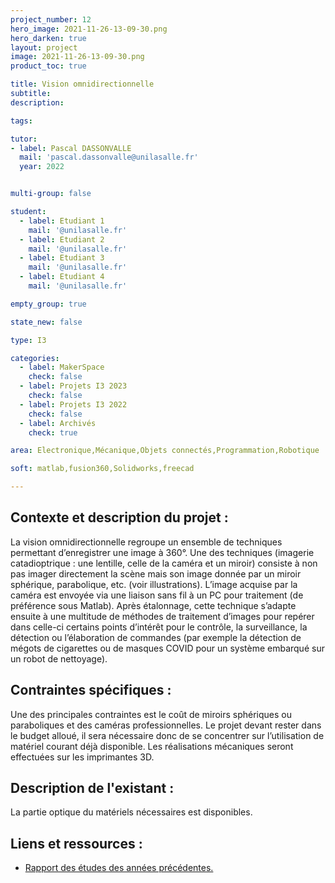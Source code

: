 ```yaml
---
project_number: 12
hero_image: 2021-11-26-13-09-30.png
hero_darken: true
layout: project
image: 2021-11-26-13-09-30.png
product_toc: true

title: Vision omnidirectionnelle
subtitle: 
description: 

tags: 

tutor:
- label: Pascal DASSONVALLE
  mail: 'pascal.dassonvalle@unilasalle.fr'
  year: 2022


multi-group: false

student:
  - label: Etudiant 1
    mail: '@unilasalle.fr'
  - label: Etudiant 2
    mail: '@unilasalle.fr'
  - label: Etudiant 3
    mail: '@unilasalle.fr'
  - label: Etudiant 4
    mail: '@unilasalle.fr'

empty_group: true

state_new: false

type: I3

categories:
  - label: MakerSpace
    check: false
  - label: Projets I3 2023
    check: false
  - label: Projets I3 2022
    check: false
  - label: Archivés
    check: true

area: Electronique,Mécanique,Objets connectés,Programmation,Robotique

soft: matlab,fusion360,Solidworks,freecad

---
```

## Contexte et description du projet  :

La vision omnidirectionnelle regroupe un ensemble de techniques permettant d’enregistrer une image à 360°. Une des techniques (imagerie catadioptrique : une lentille, celle de la caméra et un miroir) consiste à non pas imager directement la scène mais son image donnée par un miroir sphérique, parabolique, etc. (voir illustrations).
L’image acquise par la caméra est envoyée via une liaison sans fil à un PC pour traitement (de préférence sous Matlab).
Après étalonnage, cette technique s’adapte ensuite à une multitude de méthodes de traitement d’images pour repérer dans celle-ci certains points d’intérêt pour le contrôle, la surveillance, la détection ou l’élaboration de commandes (par exemple la détection de mégots de cigarettes ou de masques COVID pour un système embarqué sur un robot de nettoyage).

## Contraintes spécifiques :

Une des principales contraintes est le coût de miroirs sphériques ou paraboliques et des caméras professionnelles. Le projet devant rester dans le budget alloué, il sera nécessaire donc de se concentrer sur l’utilisation de matériel courant déjà disponible.
Les réalisations mécaniques seront effectuées sur les imprimantes 3D.

## Description de l'existant :

La partie optique du matériels nécessaires est disponibles.

## Liens et ressources :

- [Rapport des études des années précédentes.]()

